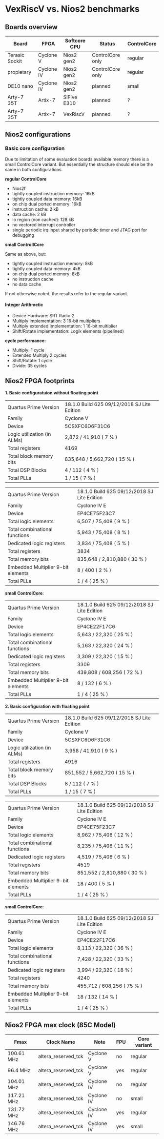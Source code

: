 # VexRiscV vs. Nios2 benchmarks

## Boards overview

| Board          | FPGA       |Softcore CPU | Status           | ControlCore |
|----------------|------------|-------------|------------------|-------------|
| Terasic Sockit | Cyclone V  | Nios2 gen2  | ControlCore only | regular     |
| propietary     | Cyclone IV | Nios2 gen2  | ControlCore only | regular     |
| DE10 nano      | Cyclone IV | Nios2 gen2  | planned          | small       |
| Arty-7 35T     | Artix-7    | SiFive E310 | planned          | ?           |
| Arty-7 35T     | Artix-7    | VexRiscV    | planned          | ?           |

## Nios2 configurations

### Basic core configuration

Due to limitation of some evaluation boards available memory there is a small ControlCore variant. But essentially the structure should else be the same in both configurations.

**regular ControlCore**

* Nios2f
* tightly coupled instruction memory: 16kB
* tightly coupled data memory: 16kB
* on chip dual ported memory: 16kB
* instruction cache: 2 kB
* data cache: 2 kB
* io region (non cached): 128 kB
* no vectored interrupt controller
* single periodic irq input shared by periodic timer and JTAG port for debugging

**small ControllCore**

Same as above, but:

* tightly coupled instruction memory: 8kB
* tightly coupled data memory: 4kB
* on chip dual ported memory: 8kB
* no instruction cache
* no data cache

If not otherwise noted, the results refer to the regular variant.

#### Integer Arithmetic

* Device Hardware: SRT Radix-2
* Multiply implementation: 3 16-bit multipliers
* Multiply extended implementation: 1 16-bit multiplier
* Shift/Rotate implementation: Logik elements (pipelined)

**cycle performance:** 

* Multiply: 1 cycle
* Extended Multiply 2 cycles
* Shift/Rotate: 1 cycle
* Divide: 35 cycles

## Nios2 FPGA footprints

**1. Basic configuratuion without floating point**

|                                 |                                             |
|---------------------------------|:--------------------------------------------|
| Quartus Prime Version           | 18.1.0 Build 625 09/12/2018 SJ Lite Edition |
| Family                          | Cyclone V                                   |
| Device                          | 5CSXFC6D6F31C6                              |
| Logic utilization (in ALMs)     | 2,872 / 41,910 ( 7 % )                      |
| Total registers                 | 4169                                        |
| Total block memory bits         | 835,648 / 5,662,720 ( 15 % )                |
| Total DSP Blocks                | 4 / 112 ( 4 % )                             |
| Total PLLs                      | 1 / 15 ( 7 % )                              |

|                                    |                                             |
|------------------------------------|:--------------------------------------------|
| Quartus Prime Version              | 18.1.0 Build 625 09/12/2018 SJ Lite Edition |
| Family                             | Cyclone IV E                                |
| Device                             | EP4CE75F23C7                                |
| Total logic elements               | 6,507 / 75,408 ( 9 % )                      |
|     Total combinational functions  | 5,943 / 75,408 ( 8 % )                      |
|     Dedicated logic registers      | 3,834 / 75,408 ( 5 % )                      |
| Total registers                    | 3834                                        |
| Total memory bits                  | 835,648 / 2,810,880 ( 30 % )                |
| Embedded Multiplier 9-bit elements | 8 / 400 ( 2 % )                             |
| Total PLLs                         | 1 / 4 ( 25 % )                              |

**small ControlCore**:

|                                    |                                             |
|------------------------------------|:--------------------------------------------|
| Quartus Prime Version              | 18.1.0 Build 625 09/12/2018 SJ Lite Edition |
| Family                             | Cyclone IV E                                |
| Device                             | EP4CE22F17C6                                |
| Total logic elements               | 5,643 / 22,320 ( 25 % )                     |
|   Total combinational functions    | 5,163 / 22,320 ( 24 % )                     |
|   Dedicated logic registers        | 3,309 / 22,320 ( 15 % )                     |
| Total registers                    | 3309                                        |
| Total memory bits                  | 439,808 / 608,256 ( 72 % )                  |
| Embedded Multiplier 9-bit elements | 8 / 132 ( 6 % )                             |
| Total PLLs                         | 1 / 4 ( 25 % )                              |

**2. Basic configuration with floating point**

|                                 |                                             |
|---------------------------------|:--------------------------------------------|
| Quartus Prime Version           | 18.1.0 Build 625 09/12/2018 SJ Lite Edition |
| Family                          | Cyclone V                                   |
| Device                          | 5CSXFC6D6F31C6                              |
| Logic utilization (in ALMs)     | 3,958 / 41,910 ( 9 % )                      |
| Total registers                 | 4916                                        |
| Total block memory bits         | 851,552 / 5,662,720 ( 15 % )                |
| Total DSP Blocks                | 8 / 112 ( 7 % )                             |
| Total PLLs                      | 1 / 15 ( 7 % )                              |

|                                 |                                             |
|-----------------------------------|:------------------------------------------|
| Quartus Prime Version           | 18.1.0 Build 625 09/12/2018 SJ Lite Edition |
| Family                          | Cyclone IV E                                |
| Device                          | EP4CE75F23C7                                |
| Total logic elements            | 8,962 / 75,408 ( 12 % )                     |
|   Total combinational functions | 8,235 / 75,408 ( 11 % )                     |
|   Dedicated logic registers     | 4,519 / 75,408 ( 6 % )                      |
| Total registers                 | 4519                                        |
| Total memory bits               | 851,552 / 2,810,880 ( 30 % )                |
| Embedded Multiplier 9-bit elements | 18 / 400 ( 5 % )                         |
| Total PLLs                      | 1 / 4 ( 25 % )                              |

**small ControlCore**:

|                                 |                                             |
|-----------------------------------|:------------------------------------------|
| Quartus Prime Version           | 18.1.0 Build 625 09/12/2018 SJ Lite Edition |
| Family                          | Cyclone IV E                                |
| Device                          | EP4CE22F17C6                                |
| Total logic elements            | 8,113 / 22,320 ( 36 % )                     |
|   Total combinational functions | 7,428 / 22,320 ( 33 % )                     |
|   Dedicated logic registers     | 3,994 / 22,320 ( 18 % )                     |
| Total registers                 | 4240                                        |
| Total memory bits               | 455,712 / 608,256 ( 75 % )                  |
| Embedded Multiplier 9-bit elements | 18 / 132 ( 14 % )                        |
| Total PLLs                      | 1 / 4 ( 25 % )                              |


## Nios2 FPGA max clock (85C Model)

| Fmax      | Clock Name          | Note       | FPU | Core variant |
|-----------|---------------------|------------|-----|--------------|
| 100.61 MHz| altera_reserved_tck | Cyclone V  |  no | regular      |
|  96.4  MHz| altera_reserved_tck | Cyclone V  | yes | regular      |
| 104.01 MHz| altera_reserved_tck | Cyclone IV |  no | regular      |
| 117.21 MHz| altera_reserved_tck | Cyclone IV |  no | small        |
| 131.72 MHz| altera_reserved_tck | Cyclone IV | yes | regular      |
| 146.76 MHz| altera_reserved_tck | Cyclone IV | yes | small        |
